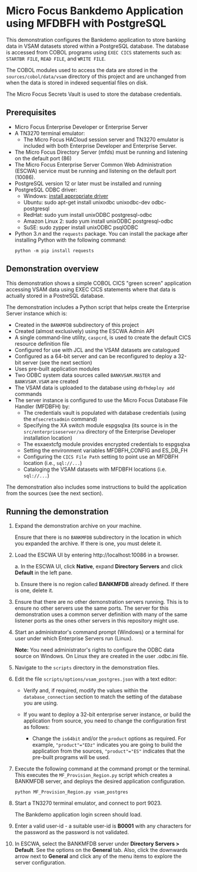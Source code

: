 # Micro Focus Bankdemo Application using MFDBFH with PostgreSQL
This demonstration configures the Bankdemo application to store banking data in VSAM datasets stored within a PostgreSQL database. The database is accessed from COBOL programs using `EXEC CICS` statements such as: `STARTBR FILE`, `READ FILE`, and `WRITE FILE`. 

The COBOL modules used to access the data are stored in the `sources/cobol/data/vsam` directory of this project and are unchanged from when the data is stored in indexed sequential files on disk.

The Micro Focus Secrets Vault is used to store the database credentials.

## Prerequisites
- Micro Focus Enterprise Developer or Enterprise Server
- A TN3270 terminal emulator:
   - The Micro Focus HACloud session server and TN3270 emulator is included with both Enterprise Developer and Enterprise Server.
- The Micro Focus Directory Server (mfds) must be running and listening on the default port (86)
- The Micro Focus Enterprise Server Common Web Administration (ESCWA) service must be running and listening on the default port (10086).
- PostgreSQL version 12 or later must be installed and running
- PostgreSQL ODBC driver: 
   - Windows: [install appropriate driver](https://www.postgresql.org/ftp/odbc/versions/msi/)
   - Ubuntu: sudo apt-get install unixodbc unixodbc-dev odbc-postgresql
   - RedHat: sudo yum install unixODBC postgresql-odbc
   - Amazon Linux 2: sudo yum install unixODBC postgresql-odbc
   - SuSE: sudo zypper install unixODBC psqlODBC
- Python 3.*n* and the `requests` package. You can install the package after installing Python with the following command: 
  ```
  python -m pip install requests
  ```

## Demonstration overview
This demonstration shows a simple COBOL CICS "green screen" application accessing VSAM data using EXEC CICS statements where that data is actually stored in a PostreSQL database. 

The demonstration includes a Python script that helps create the Enterprise Server instance which is:

   - Created in the `BANKMFDB` subdirectory of this project
   - Created (almost exclusively) using the ESCWA Admin API
   - A single command-line utility, `caspcrd`, is used to create the default CICS resource definition file
   - Configured for use with JCL and the VSAM datasets are catalogued 
   - Configured as a 64-bit server and can be reconfigured to deploy a 32-bit server (see the next section)
   - Uses pre-built application modules
   - Two ODBC system data sources called `BANKVSAM.MASTER` and `BANKVSAM.VSAM` are created
   - The VSAM data is uploaded to the database using `dbfhdeploy add` commands 
   - The server instance is configured to use the Micro Focus Database File Handler (MFDBFH) by:
       - The credentials vault is populated with database credentials (using the `mfsecretsadmin` command)
        - Specifying the XA switch module espgsqlxa (its source is in the `src/enterpriseserver/xa` directory of the Enterprise Developer installation location)
       - The esxaextcfg module provides encrypted credentials to espgsqlxa        
        - Setting the environment variables MFDBFH_CONFIG and ES_DB_FH
        - Configuring the `CICS File Path` setting to point use an MFDBFH location (i.e., `sql://...`)
        - Cataloging the VSAM datasets with MFDBFH locations (i.e. `sql://...`)

The demonstration also includes some instructions to build the application from the sources (see the next section).


## Running the demonstration
1. Expand the demonstration archive on your machine.
 
   Ensure that there is no `BANKMFDB` subdirectory in the location in which you expanded the archive. If there is one, you must delete it.
2. Load the ESCWA UI by entering http://localhost:10086 in a browser. 

   a. In the ESCWA UI, click **Native**, expand **Directory Servers** and click **Default** in the left pane.

   b. Ensure there is no region called **BANKMFDB** already defined. If there is one, delete it.

3. Ensure that there are no other demonstration servers running. This is to ensure no other servers use the same ports. The server for this demonstration uses a common server definition with many of the same listener ports as the ones other servers in this repository might use.
4. Start an administrator's command prompt (Windows) or a terminal for user under which Enterprise Servers run (Linux).

   **Note:** You need administrator's rights to configure the ODBC data source on Windows. On Linux they are created in the user .odbc.ini file.

5. Navigate to the `scripts` directory in the demonstration files.
6. Edit the file `scripts/options/vsam_postgres.json` with a text editor:

    - Verify and, if required, modify the values within the `database_connection` section to match the setting of the database you are using.
    
    - If you want to deploy a 32-bit enterprise server instance, or build the application from source, you need to change the configuration first as follows:
      - Change the `is64bit` and/or the `product` options as required. For example, `"product"="EDz"` indicates you are going to build the application from the sources, `"product"="ES"` indicates that the pre-built programs will be used.

7. Execute the following command at the command prompt or the terminal. This executes the `MF_Provision_Region.py` script which creates a BANKMFDB server, and deploys the desired application configuration.

    ```
    python MF_Provision_Region.py vsam_postgres
    ```

8. Start a TN3270 terminal emulator, and connect to port 9023. 

   The Bankdemo application login screen should load.

9. Enter a valid user-id - a suitable user-id is **B0001** with any characters for the password as the password is not validated.

10. In ESCWA, select the BANKMFDB server under **Directory Servers > Default**. See the options on the **General** tab. Also, click the downwards arrow next to **General** and click any of the menu items to explore the server configuration.
    
